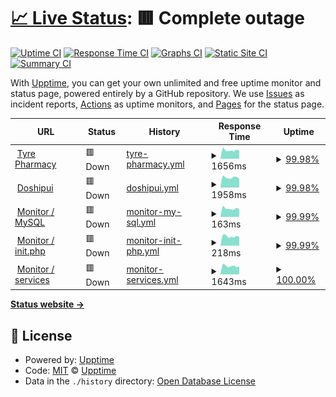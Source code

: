 # [📈 Live Status](https://tyrepharm.github.io/upptime): <!--live status--> **🟥 Complete outage**

[![Uptime CI](https://github.com/koj-co/upptime/workflows/Uptime%20CI/badge.svg)](https://github.com/koj-co/upptime/actions?query=workflow%3A%22Uptime+CI%22)
[![Response Time CI](https://github.com/koj-co/upptime/workflows/Response%20Time%20CI/badge.svg)](https://github.com/koj-co/upptime/actions?query=workflow%3A%22Response+Time+CI%22)
[![Graphs CI](https://github.com/koj-co/upptime/workflows/Graphs%20CI/badge.svg)](https://github.com/koj-co/upptime/actions?query=workflow%3A%22Graphs+CI%22)
[![Static Site CI](https://github.com/koj-co/upptime/workflows/Static%20Site%20CI/badge.svg)](https://github.com/koj-co/upptime/actions?query=workflow%3A%22Static+Site+CI%22)
[![Summary CI](https://github.com/koj-co/upptime/workflows/Summary%20CI/badge.svg)](https://github.com/koj-co/upptime/actions?query=workflow%3A%22Summary+CI%22)

With [Upptime](https://upptime.js.org), you can get your own unlimited and free uptime monitor and status page, powered entirely by a GitHub repository. We use [Issues](https://github.com/upptime/upptime/issues) as incident reports, [Actions](https://github.com/upptime/upptime/actions) as uptime monitors, and [Pages](https://upptime.github.io/upptime) for the status page.

<!--start: status pages-->
<!-- This summary is generated by Upptime (https://github.com/upptime/upptime) -->
<!-- Do not edit this manually, your changes will be overwritten -->
<!-- prettier-ignore -->
| URL | Status | History | Response Time | Uptime |
| --- | ------ | ------- | ------------- | ------ |
| <img alt="" src="https://favicons.githubusercontent.com/tyrepharm.ru" height="13"> [Tyre Pharmacy](https://tyrepharm.ru/) | 🟥 Down | [tyre-pharmacy.yml](https://github.com/tyrepharm/upptime/commits/HEAD/history/tyre-pharmacy.yml) | <details><summary><img alt="Response time graph" src="./graphs/tyre-pharmacy/response-time-week.png" height="20"> 1656ms</summary><br><a href="https://tyrepharm.github.io/upptime/history/tyre-pharmacy"><img alt="Response time 1677" src="https://img.shields.io/endpoint?url=https%3A%2F%2Fraw.githubusercontent.com%2Ftyrepharm%2Fupptime%2FHEAD%2Fapi%2Ftyre-pharmacy%2Fresponse-time.json"></a><br><a href="https://tyrepharm.github.io/upptime/history/tyre-pharmacy"><img alt="24-hour response time 1582" src="https://img.shields.io/endpoint?url=https%3A%2F%2Fraw.githubusercontent.com%2Ftyrepharm%2Fupptime%2FHEAD%2Fapi%2Ftyre-pharmacy%2Fresponse-time-day.json"></a><br><a href="https://tyrepharm.github.io/upptime/history/tyre-pharmacy"><img alt="7-day response time 1656" src="https://img.shields.io/endpoint?url=https%3A%2F%2Fraw.githubusercontent.com%2Ftyrepharm%2Fupptime%2FHEAD%2Fapi%2Ftyre-pharmacy%2Fresponse-time-week.json"></a><br><a href="https://tyrepharm.github.io/upptime/history/tyre-pharmacy"><img alt="30-day response time 1789" src="https://img.shields.io/endpoint?url=https%3A%2F%2Fraw.githubusercontent.com%2Ftyrepharm%2Fupptime%2FHEAD%2Fapi%2Ftyre-pharmacy%2Fresponse-time-month.json"></a><br><a href="https://tyrepharm.github.io/upptime/history/tyre-pharmacy"><img alt="1-year response time 1677" src="https://img.shields.io/endpoint?url=https%3A%2F%2Fraw.githubusercontent.com%2Ftyrepharm%2Fupptime%2FHEAD%2Fapi%2Ftyre-pharmacy%2Fresponse-time-year.json"></a></details> | <details><summary><a href="https://tyrepharm.github.io/upptime/history/tyre-pharmacy">99.98%</a></summary><a href="https://tyrepharm.github.io/upptime/history/tyre-pharmacy"><img alt="All-time uptime 100.00%" src="https://img.shields.io/endpoint?url=https%3A%2F%2Fraw.githubusercontent.com%2Ftyrepharm%2Fupptime%2FHEAD%2Fapi%2Ftyre-pharmacy%2Fuptime.json"></a><br><a href="https://tyrepharm.github.io/upptime/history/tyre-pharmacy"><img alt="24-hour uptime 99.85%" src="https://img.shields.io/endpoint?url=https%3A%2F%2Fraw.githubusercontent.com%2Ftyrepharm%2Fupptime%2FHEAD%2Fapi%2Ftyre-pharmacy%2Fuptime-day.json"></a><br><a href="https://tyrepharm.github.io/upptime/history/tyre-pharmacy"><img alt="7-day uptime 99.98%" src="https://img.shields.io/endpoint?url=https%3A%2F%2Fraw.githubusercontent.com%2Ftyrepharm%2Fupptime%2FHEAD%2Fapi%2Ftyre-pharmacy%2Fuptime-week.json"></a><br><a href="https://tyrepharm.github.io/upptime/history/tyre-pharmacy"><img alt="30-day uptime 99.99%" src="https://img.shields.io/endpoint?url=https%3A%2F%2Fraw.githubusercontent.com%2Ftyrepharm%2Fupptime%2FHEAD%2Fapi%2Ftyre-pharmacy%2Fuptime-month.json"></a><br><a href="https://tyrepharm.github.io/upptime/history/tyre-pharmacy"><img alt="1-year uptime 100.00%" src="https://img.shields.io/endpoint?url=https%3A%2F%2Fraw.githubusercontent.com%2Ftyrepharm%2Fupptime%2FHEAD%2Fapi%2Ftyre-pharmacy%2Fuptime-year.json"></a></details>
| <img alt="" src="https://favicons.githubusercontent.com/xn--d1aidsgy6a.xn--p1ai" height="13"> [Doshipui](https://xn--d1aidsgy6a.xn--p1ai/) | 🟥 Down | [doshipui.yml](https://github.com/tyrepharm/upptime/commits/HEAD/history/doshipui.yml) | <details><summary><img alt="Response time graph" src="./graphs/doshipui/response-time-week.png" height="20"> 1958ms</summary><br><a href="https://tyrepharm.github.io/upptime/history/doshipui"><img alt="Response time 1960" src="https://img.shields.io/endpoint?url=https%3A%2F%2Fraw.githubusercontent.com%2Ftyrepharm%2Fupptime%2FHEAD%2Fapi%2Fdoshipui%2Fresponse-time.json"></a><br><a href="https://tyrepharm.github.io/upptime/history/doshipui"><img alt="24-hour response time 1704" src="https://img.shields.io/endpoint?url=https%3A%2F%2Fraw.githubusercontent.com%2Ftyrepharm%2Fupptime%2FHEAD%2Fapi%2Fdoshipui%2Fresponse-time-day.json"></a><br><a href="https://tyrepharm.github.io/upptime/history/doshipui"><img alt="7-day response time 1958" src="https://img.shields.io/endpoint?url=https%3A%2F%2Fraw.githubusercontent.com%2Ftyrepharm%2Fupptime%2FHEAD%2Fapi%2Fdoshipui%2Fresponse-time-week.json"></a><br><a href="https://tyrepharm.github.io/upptime/history/doshipui"><img alt="30-day response time 1971" src="https://img.shields.io/endpoint?url=https%3A%2F%2Fraw.githubusercontent.com%2Ftyrepharm%2Fupptime%2FHEAD%2Fapi%2Fdoshipui%2Fresponse-time-month.json"></a><br><a href="https://tyrepharm.github.io/upptime/history/doshipui"><img alt="1-year response time 1960" src="https://img.shields.io/endpoint?url=https%3A%2F%2Fraw.githubusercontent.com%2Ftyrepharm%2Fupptime%2FHEAD%2Fapi%2Fdoshipui%2Fresponse-time-year.json"></a></details> | <details><summary><a href="https://tyrepharm.github.io/upptime/history/doshipui">99.98%</a></summary><a href="https://tyrepharm.github.io/upptime/history/doshipui"><img alt="All-time uptime 100.00%" src="https://img.shields.io/endpoint?url=https%3A%2F%2Fraw.githubusercontent.com%2Ftyrepharm%2Fupptime%2FHEAD%2Fapi%2Fdoshipui%2Fuptime.json"></a><br><a href="https://tyrepharm.github.io/upptime/history/doshipui"><img alt="24-hour uptime 99.88%" src="https://img.shields.io/endpoint?url=https%3A%2F%2Fraw.githubusercontent.com%2Ftyrepharm%2Fupptime%2FHEAD%2Fapi%2Fdoshipui%2Fuptime-day.json"></a><br><a href="https://tyrepharm.github.io/upptime/history/doshipui"><img alt="7-day uptime 99.98%" src="https://img.shields.io/endpoint?url=https%3A%2F%2Fraw.githubusercontent.com%2Ftyrepharm%2Fupptime%2FHEAD%2Fapi%2Fdoshipui%2Fuptime-week.json"></a><br><a href="https://tyrepharm.github.io/upptime/history/doshipui"><img alt="30-day uptime 100.00%" src="https://img.shields.io/endpoint?url=https%3A%2F%2Fraw.githubusercontent.com%2Ftyrepharm%2Fupptime%2FHEAD%2Fapi%2Fdoshipui%2Fuptime-month.json"></a><br><a href="https://tyrepharm.github.io/upptime/history/doshipui"><img alt="1-year uptime 100.00%" src="https://img.shields.io/endpoint?url=https%3A%2F%2Fraw.githubusercontent.com%2Ftyrepharm%2Fupptime%2FHEAD%2Fapi%2Fdoshipui%2Fuptime-year.json"></a></details>
| <img alt="" src="https://favicons.githubusercontent.com/tyrepharm.ru" height="13"> [Monitor / MySQL](https://tyrepharm.ru/local/api/Monitor/db) | 🟥 Down | [monitor-my-sql.yml](https://github.com/tyrepharm/upptime/commits/HEAD/history/monitor-my-sql.yml) | <details><summary><img alt="Response time graph" src="./graphs/monitor-my-sql/response-time-week.png" height="20"> 163ms</summary><br><a href="https://tyrepharm.github.io/upptime/history/monitor-my-sql"><img alt="Response time 485" src="https://img.shields.io/endpoint?url=https%3A%2F%2Fraw.githubusercontent.com%2Ftyrepharm%2Fupptime%2FHEAD%2Fapi%2Fmonitor-my-sql%2Fresponse-time.json"></a><br><a href="https://tyrepharm.github.io/upptime/history/monitor-my-sql"><img alt="24-hour response time 148" src="https://img.shields.io/endpoint?url=https%3A%2F%2Fraw.githubusercontent.com%2Ftyrepharm%2Fupptime%2FHEAD%2Fapi%2Fmonitor-my-sql%2Fresponse-time-day.json"></a><br><a href="https://tyrepharm.github.io/upptime/history/monitor-my-sql"><img alt="7-day response time 163" src="https://img.shields.io/endpoint?url=https%3A%2F%2Fraw.githubusercontent.com%2Ftyrepharm%2Fupptime%2FHEAD%2Fapi%2Fmonitor-my-sql%2Fresponse-time-week.json"></a><br><a href="https://tyrepharm.github.io/upptime/history/monitor-my-sql"><img alt="30-day response time 230" src="https://img.shields.io/endpoint?url=https%3A%2F%2Fraw.githubusercontent.com%2Ftyrepharm%2Fupptime%2FHEAD%2Fapi%2Fmonitor-my-sql%2Fresponse-time-month.json"></a><br><a href="https://tyrepharm.github.io/upptime/history/monitor-my-sql"><img alt="1-year response time 485" src="https://img.shields.io/endpoint?url=https%3A%2F%2Fraw.githubusercontent.com%2Ftyrepharm%2Fupptime%2FHEAD%2Fapi%2Fmonitor-my-sql%2Fresponse-time-year.json"></a></details> | <details><summary><a href="https://tyrepharm.github.io/upptime/history/monitor-my-sql">99.99%</a></summary><a href="https://tyrepharm.github.io/upptime/history/monitor-my-sql"><img alt="All-time uptime 100.00%" src="https://img.shields.io/endpoint?url=https%3A%2F%2Fraw.githubusercontent.com%2Ftyrepharm%2Fupptime%2FHEAD%2Fapi%2Fmonitor-my-sql%2Fuptime.json"></a><br><a href="https://tyrepharm.github.io/upptime/history/monitor-my-sql"><img alt="24-hour uptime 99.92%" src="https://img.shields.io/endpoint?url=https%3A%2F%2Fraw.githubusercontent.com%2Ftyrepharm%2Fupptime%2FHEAD%2Fapi%2Fmonitor-my-sql%2Fuptime-day.json"></a><br><a href="https://tyrepharm.github.io/upptime/history/monitor-my-sql"><img alt="7-day uptime 99.99%" src="https://img.shields.io/endpoint?url=https%3A%2F%2Fraw.githubusercontent.com%2Ftyrepharm%2Fupptime%2FHEAD%2Fapi%2Fmonitor-my-sql%2Fuptime-week.json"></a><br><a href="https://tyrepharm.github.io/upptime/history/monitor-my-sql"><img alt="30-day uptime 100.00%" src="https://img.shields.io/endpoint?url=https%3A%2F%2Fraw.githubusercontent.com%2Ftyrepharm%2Fupptime%2FHEAD%2Fapi%2Fmonitor-my-sql%2Fuptime-month.json"></a><br><a href="https://tyrepharm.github.io/upptime/history/monitor-my-sql"><img alt="1-year uptime 100.00%" src="https://img.shields.io/endpoint?url=https%3A%2F%2Fraw.githubusercontent.com%2Ftyrepharm%2Fupptime%2FHEAD%2Fapi%2Fmonitor-my-sql%2Fuptime-year.json"></a></details>
| <img alt="" src="https://favicons.githubusercontent.com/tyrepharm.ru" height="13"> [Monitor / init.php](https://tyrepharm.ru/local/api/Monitor/init) | 🟥 Down | [monitor-init-php.yml](https://github.com/tyrepharm/upptime/commits/HEAD/history/monitor-init-php.yml) | <details><summary><img alt="Response time graph" src="./graphs/monitor-init-php/response-time-week.png" height="20"> 218ms</summary><br><a href="https://tyrepharm.github.io/upptime/history/monitor-init-php"><img alt="Response time 342" src="https://img.shields.io/endpoint?url=https%3A%2F%2Fraw.githubusercontent.com%2Ftyrepharm%2Fupptime%2FHEAD%2Fapi%2Fmonitor-init-php%2Fresponse-time.json"></a><br><a href="https://tyrepharm.github.io/upptime/history/monitor-init-php"><img alt="24-hour response time 197" src="https://img.shields.io/endpoint?url=https%3A%2F%2Fraw.githubusercontent.com%2Ftyrepharm%2Fupptime%2FHEAD%2Fapi%2Fmonitor-init-php%2Fresponse-time-day.json"></a><br><a href="https://tyrepharm.github.io/upptime/history/monitor-init-php"><img alt="7-day response time 218" src="https://img.shields.io/endpoint?url=https%3A%2F%2Fraw.githubusercontent.com%2Ftyrepharm%2Fupptime%2FHEAD%2Fapi%2Fmonitor-init-php%2Fresponse-time-week.json"></a><br><a href="https://tyrepharm.github.io/upptime/history/monitor-init-php"><img alt="30-day response time 234" src="https://img.shields.io/endpoint?url=https%3A%2F%2Fraw.githubusercontent.com%2Ftyrepharm%2Fupptime%2FHEAD%2Fapi%2Fmonitor-init-php%2Fresponse-time-month.json"></a><br><a href="https://tyrepharm.github.io/upptime/history/monitor-init-php"><img alt="1-year response time 342" src="https://img.shields.io/endpoint?url=https%3A%2F%2Fraw.githubusercontent.com%2Ftyrepharm%2Fupptime%2FHEAD%2Fapi%2Fmonitor-init-php%2Fresponse-time-year.json"></a></details> | <details><summary><a href="https://tyrepharm.github.io/upptime/history/monitor-init-php">99.99%</a></summary><a href="https://tyrepharm.github.io/upptime/history/monitor-init-php"><img alt="All-time uptime 100.00%" src="https://img.shields.io/endpoint?url=https%3A%2F%2Fraw.githubusercontent.com%2Ftyrepharm%2Fupptime%2FHEAD%2Fapi%2Fmonitor-init-php%2Fuptime.json"></a><br><a href="https://tyrepharm.github.io/upptime/history/monitor-init-php"><img alt="24-hour uptime 99.96%" src="https://img.shields.io/endpoint?url=https%3A%2F%2Fraw.githubusercontent.com%2Ftyrepharm%2Fupptime%2FHEAD%2Fapi%2Fmonitor-init-php%2Fuptime-day.json"></a><br><a href="https://tyrepharm.github.io/upptime/history/monitor-init-php"><img alt="7-day uptime 99.99%" src="https://img.shields.io/endpoint?url=https%3A%2F%2Fraw.githubusercontent.com%2Ftyrepharm%2Fupptime%2FHEAD%2Fapi%2Fmonitor-init-php%2Fuptime-week.json"></a><br><a href="https://tyrepharm.github.io/upptime/history/monitor-init-php"><img alt="30-day uptime 100.00%" src="https://img.shields.io/endpoint?url=https%3A%2F%2Fraw.githubusercontent.com%2Ftyrepharm%2Fupptime%2FHEAD%2Fapi%2Fmonitor-init-php%2Fuptime-month.json"></a><br><a href="https://tyrepharm.github.io/upptime/history/monitor-init-php"><img alt="1-year uptime 100.00%" src="https://img.shields.io/endpoint?url=https%3A%2F%2Fraw.githubusercontent.com%2Ftyrepharm%2Fupptime%2FHEAD%2Fapi%2Fmonitor-init-php%2Fuptime-year.json"></a></details>
| <img alt="" src="https://favicons.githubusercontent.com/tyrepharm.ru" height="13"> [Monitor / services](https://tyrepharm.ru/local/api/Monitor/services) | 🟥 Down | [monitor-services.yml](https://github.com/tyrepharm/upptime/commits/HEAD/history/monitor-services.yml) | <details><summary><img alt="Response time graph" src="./graphs/monitor-services/response-time-week.png" height="20"> 1643ms</summary><br><a href="https://tyrepharm.github.io/upptime/history/monitor-services"><img alt="Response time 1151" src="https://img.shields.io/endpoint?url=https%3A%2F%2Fraw.githubusercontent.com%2Ftyrepharm%2Fupptime%2FHEAD%2Fapi%2Fmonitor-services%2Fresponse-time.json"></a><br><a href="https://tyrepharm.github.io/upptime/history/monitor-services"><img alt="24-hour response time 1547" src="https://img.shields.io/endpoint?url=https%3A%2F%2Fraw.githubusercontent.com%2Ftyrepharm%2Fupptime%2FHEAD%2Fapi%2Fmonitor-services%2Fresponse-time-day.json"></a><br><a href="https://tyrepharm.github.io/upptime/history/monitor-services"><img alt="7-day response time 1643" src="https://img.shields.io/endpoint?url=https%3A%2F%2Fraw.githubusercontent.com%2Ftyrepharm%2Fupptime%2FHEAD%2Fapi%2Fmonitor-services%2Fresponse-time-week.json"></a><br><a href="https://tyrepharm.github.io/upptime/history/monitor-services"><img alt="30-day response time 1489" src="https://img.shields.io/endpoint?url=https%3A%2F%2Fraw.githubusercontent.com%2Ftyrepharm%2Fupptime%2FHEAD%2Fapi%2Fmonitor-services%2Fresponse-time-month.json"></a><br><a href="https://tyrepharm.github.io/upptime/history/monitor-services"><img alt="1-year response time 1151" src="https://img.shields.io/endpoint?url=https%3A%2F%2Fraw.githubusercontent.com%2Ftyrepharm%2Fupptime%2FHEAD%2Fapi%2Fmonitor-services%2Fresponse-time-year.json"></a></details> | <details><summary><a href="https://tyrepharm.github.io/upptime/history/monitor-services">100.00%</a></summary><a href="https://tyrepharm.github.io/upptime/history/monitor-services"><img alt="All-time uptime 100.00%" src="https://img.shields.io/endpoint?url=https%3A%2F%2Fraw.githubusercontent.com%2Ftyrepharm%2Fupptime%2FHEAD%2Fapi%2Fmonitor-services%2Fuptime.json"></a><br><a href="https://tyrepharm.github.io/upptime/history/monitor-services"><img alt="24-hour uptime 99.99%" src="https://img.shields.io/endpoint?url=https%3A%2F%2Fraw.githubusercontent.com%2Ftyrepharm%2Fupptime%2FHEAD%2Fapi%2Fmonitor-services%2Fuptime-day.json"></a><br><a href="https://tyrepharm.github.io/upptime/history/monitor-services"><img alt="7-day uptime 100.00%" src="https://img.shields.io/endpoint?url=https%3A%2F%2Fraw.githubusercontent.com%2Ftyrepharm%2Fupptime%2FHEAD%2Fapi%2Fmonitor-services%2Fuptime-week.json"></a><br><a href="https://tyrepharm.github.io/upptime/history/monitor-services"><img alt="30-day uptime 100.00%" src="https://img.shields.io/endpoint?url=https%3A%2F%2Fraw.githubusercontent.com%2Ftyrepharm%2Fupptime%2FHEAD%2Fapi%2Fmonitor-services%2Fuptime-month.json"></a><br><a href="https://tyrepharm.github.io/upptime/history/monitor-services"><img alt="1-year uptime 100.00%" src="https://img.shields.io/endpoint?url=https%3A%2F%2Fraw.githubusercontent.com%2Ftyrepharm%2Fupptime%2FHEAD%2Fapi%2Fmonitor-services%2Fuptime-year.json"></a></details>

<!--end: status pages-->

[**Status website →**](https://tyrepharm.github.io/upptime)

## 📄 License

- Powered by: [Upptime](https://github.com/upptime/upptime)
- Code: [MIT](./LICENSE) © [Upptime](https://upptime.js.org)
- Data in the `./history` directory: [Open Database License](https://opendatacommons.org/licenses/odbl/1-0/)
